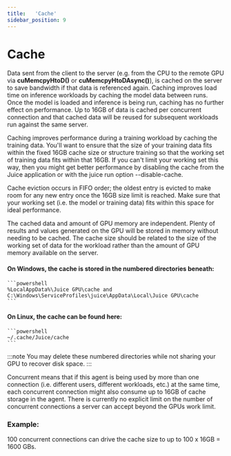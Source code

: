```yaml
---
title:   'Cache'
sidebar_position: 9
---
```

# Cache

Data sent from the client to the server (e.g. from the CPU to the remote GPU via **cuMemcpyHtoD()** or **cuMemcpyHtoDAsync()**), is cached on the server to save bandwidth if that data is referenced again. Caching improves load time on inference workloads by caching the model data between runs. Once the model is loaded and inference is being run, caching has no further effect on performance. Up to 16GB of data is cached per concurrent connection and that cached data will be reused for subsequent workloads run against the same server.  

Caching improves performance during a training workload by caching the training data. You'll want to ensure that the size of your training data fits within the fixed 16GB cache size or structure training so that the working set of training data fits within that 16GB. If you can't limit your working set this way, then you might get better performance by disabling the cache from the Juice application or with the juice run option --disable-cache. 

Cache eviction occurs in FIFO order; the oldest entry is evicted to make room for any new entry once the 16GB size limit is reached. Make sure that your working set (i.e. the model or training data) fits within this space for ideal performance. 

The cached data and amount of GPU memory are independent. Plenty of results and values generated on the GPU will be stored in memory without needing to be cached.  The cache size should be related to the size of the working set of data for the workload rather than the amount of GPU memory available on the server. 

#### On Windows, the cache is stored in the numbered directories beneath:
    ```powershell
    %LocalAppData%\Juice GPU\cache and C:\Windows\ServiceProfiles\juice\AppData\Local\Juice GPU\cache
    ```

#### On Linux, the cache can be found here:
    ```powershell
    ~/.cache/Juice/cache
    ```

:::note
You may delete these numbered directories while not sharing your GPU to recover disk space. 
:::

Concurrent means that if this agent is being used by more than one connection (i.e. different users, different workloads, etc.) at the same time, each concurrent connection might also consume up to 16GB of cache storage in the agent.  There is currently no explicit limit on the number of concurrent connections a server can accept beyond the GPUs work limit.  

### Example:

100 concurrent connections can drive the cache size to up to 100 x 16GB = 1600 GBs.    

 
